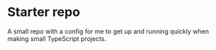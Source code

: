 # Starter repo

A small repo with a config for me to get up and running quickly
when making small TypeScript projects.
